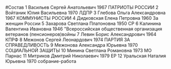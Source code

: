 #Состав
1 Васильев Сергей Анатольевич 1967 ПАТРИОТЫ РОССИИ
2 Войтаник Юлия Васильевна 1970 ЛДПР
3 Глебова Ольга Александровна 1967 КОММУНИСТЫ РОССИИ
4 Дидковская Елена Петровна 1960 За женщин России
5 Захарова Светлана Платоновна 1950 СР
6 Калинина Валентина Ивановна 1946 \"Всероссийская общественная организация ветеранов (пенсионеров)войны
7 Левин Борис Александрович 1964 КПРФ
8 Межонов Сергей Леонардович 1974 ПАРТИЯ ЗА СПРАВЕДЛИВОСТЬ
9 Межонова Александра Юрьевна 1970 СОЦИАЛЬНОЙ ЗАЩИТЫ
10 Минина Светлана Романовна 1973 МО Парнас
11 Митриков Дмитрий Николаевич 1979 ЕР
12 Уральская Наталия Юрьевна 1970 собрание-работа
